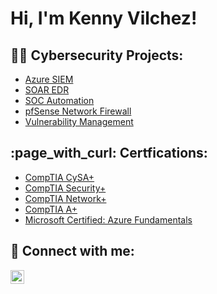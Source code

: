 <h1>Hi, I'm Kenny Vilchez! </h1>

<h2>👨‍💻 Cybersecurity Projects:</h2>


  - [Azure SIEM](https://github.com/kennyvilchez/AzureSIEM)
  - [SOAR EDR](https://github.com/kennyvilchez/LABURL)
  - [SOC Automation](https://github.com/kennyvilchez/LABURL)
  - [pfSense Network Firewall](https://github.com/kennyvilchez/LABURL)
  - [Vulnerability Management](https://github.com/kennyvilchez/Vulnerability-Management-Project/blob/main/README.md)
  
<h2> :page_with_curl: Certfications: </h2>

 - [CompTIA CySA+](https://www.credly.com/badges/acf94e55-7d5c-4559-992c-2de6c555868a/public_url)
 - [CompTIA Security+](https://www.credly.com/badges/bb42ddf5-0bd6-4417-bb03-e4085f09c815/public_url)
 - [CompTIA Network+](https://www.credly.com/badges/5b365dbd-d4a2-41b3-b1ab-d8858a413f71/public_url)
 - [CompTIA A+](https://www.credly.com/badges/ad834d16-5d40-4c24-bc86-d8bb3bc9ac5b/public_url)
 - [Microsoft Certified: Azure Fundamentals](https://www.credly.com/badges/96194d0f-5207-4725-9199-cf031bdeed2d/public_url)


<h2> 🤳 Connect with me:</h2>

[<img align="left" alt="KennyVilchez | LinkedIn" width="22px" src="https://cdn.jsdelivr.net/npm/simple-icons@v3/icons/linkedin.svg" />][linkedin]


[linkedin]: https://www.linkedin.com/in/kenny-vilchez-0152a9201/

<!--
**joshmadakor1/joshmadakor1** is a ✨ _special_ ✨ repository because its `README.md` (this file) appears on your GitHub profile.

Here are some ideas to get you started:

- 🔭 I’m currently working on ...
- 🌱 I’m currently learning ...
- 👯 I’m looking to collaborate on ...
- 🤔 I’m looking for help with ...
- 💬 Ask me about ...
- 📫 How to reach me: ...
- 😄 Pronouns: ...
- ⚡ Fun fact: ...
-->
